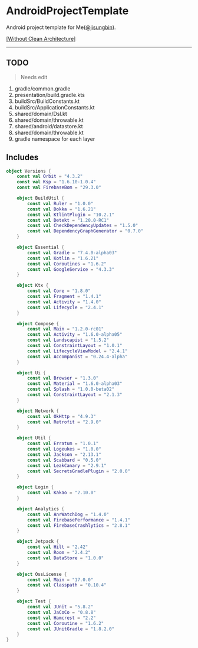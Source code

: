 # AndroidProjectTemplate

Android project template for Me([@jisungbin](https://github.com/jisungbin)).

[[Without Clean Architecture]](https://github.com/jisungbin/AndroidBaseComposeTemplate/tree/fb6d0dca590a449dc73f6f2869d2580446b5bdf4)

---

## TODO

> Needs edit

1. gradle/common.gradle
2. presentation/build.gradle.kts
2. buildSrc/BuildConstants.kt
3. buildSrc/ApplicationConstants.kt
4. shared/domain/Dsl.kt
5. shared/domain/throwable.kt
6. shared/android/datastore.kt
7. shared/domain/throwable.kt
8. gradle namespace for each layer

## Includes

```kotlin
object Versions {
    const val Orbit = "4.3.2"
    const val Ksp = "1.6.10-1.0.4"
    const val FirebaseBom = "29.3.0"

    object BuildUtil {
        const val Ruler = "1.0.0"
        const val Dokka = "1.6.21"
        const val KtlintPlugin = "10.2.1"
        const val Detekt = "1.20.0-RC1"
        const val CheckDependencyUpdates = "1.5.0"
        const val DependencyGraphGenerator = "0.7.0"
    }

    object Essential {
        const val Gradle = "7.4.0-alpha03"
        const val Kotlin = "1.6.21"
        const val Coroutines = "1.6.2"
        const val GoogleService = "4.3.3"
    }

    object Ktx {
        const val Core = "1.8.0"
        const val Fragment = "1.4.1"
        const val Activity = "1.4.0"
        const val Lifecycle = "2.4.1"
    }

    object Compose {
        const val Main = "1.2.0-rc01"
        const val Activity = "1.6.0-alpha05"
        const val Landscapist = "1.5.2"
        const val ConstraintLayout = "1.0.1"
        const val LifecycleViewModel = "2.4.1"
        const val Accompanist = "0.24.4-alpha"
    }

    object Ui {
        const val Browser = "1.3.0"
        const val Material = "1.6.0-alpha03"
        const val Splash = "1.0.0-beta02"
        const val ConstraintLayout = "2.1.3"
    }

    object Network {
        const val OkHttp = "4.9.3"
        const val Retrofit = "2.9.0"
    }

    object Util {
        const val Erratum = "1.0.1"
        const val Logeukes = "1.0.0"
        const val Jackson = "2.13.1"
        const val Scabbard = "0.5.0"
        const val LeakCanary = "2.9.1"
        const val SecretsGradlePlugin = "2.0.0"
    }

    object Login {
        const val Kakao = "2.10.0"
    }

    object Analytics {
        const val AnrWatchDog = "1.4.0"
        const val FirebasePerformance = "1.4.1"
        const val FirebaseCrashlytics = "2.8.1"
    }

    object Jetpack {
        const val Hilt = "2.42"
        const val Room = "2.4.2"
        const val DataStore = "1.0.0"
    }

    object OssLicense {
        const val Main = "17.0.0"
        const val Classpath = "0.10.4"
    }

    object Test {
        const val JUnit = "5.8.2"
        const val JaCoCo = "0.8.8"
        const val Hamcrest = "2.2"
        const val Coroutine = "1.6.2"
        const val JUnitGradle = "1.8.2.0"
    }
}
```

